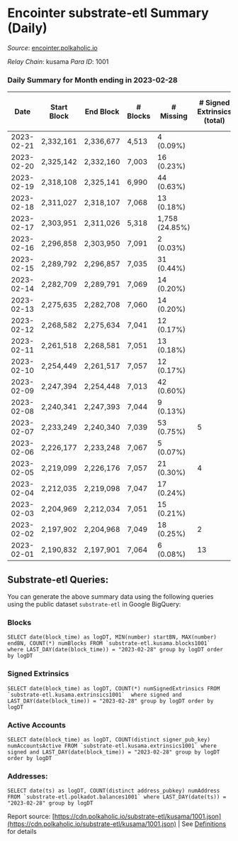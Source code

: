 # Encointer substrate-etl Summary (Daily)

_Source_: [encointer.polkaholic.io](https://encointer.polkaholic.io)

*Relay Chain*: kusama
*Para ID*: 1001



### Daily Summary for Month ending in 2023-02-28


| Date | Start Block | End Block | # Blocks | # Missing | # Signed Extrinsics (total) | # Active Accounts | # Addresses with Balances | # Events | # Transfers | # XCM Transfers In | # XCM Transfers Out |
| ---- | ----------- | --------- | -------- | --------- | --------------------------- | ----------------- | ------------------------- | -------- | ----------- | ------------------ | ------------------- |
| 2023-02-21 | 2,332,161 | 2,336,677 | 4,513 | 4 (0.09%) |  |  |  | 9,029 |   |   |   |
| 2023-02-20 | 2,325,142 | 2,332,160 | 7,003 | 16 (0.23%) |  |  | 949 | 14,006 |   |   |   |
| 2023-02-19 | 2,318,108 | 2,325,141 | 6,990 | 44 (0.63%) |  |  | 948 | 13,983 |   |   |   |
| 2023-02-18 | 2,311,027 | 2,318,107 | 7,068 | 13 (0.18%) |  |  | 946 | 14,136 |   |   |   |
| 2023-02-17 | 2,303,951 | 2,311,026 | 5,318 | 1,758 (24.85%) |  |  | 941 | 10,637 |   |   |   |
| 2023-02-16 | 2,296,858 | 2,303,950 | 7,091 | 2 (0.03%) |  |  | 941 | 14,185 |   |   |   |
| 2023-02-15 | 2,289,792 | 2,296,857 | 7,035 | 31 (0.44%) |  |  | 941 | 14,070 |   |   |   |
| 2023-02-14 | 2,282,709 | 2,289,791 | 7,069 | 14 (0.20%) |  |  | 940 | 14,141 |   |   |   |
| 2023-02-13 | 2,275,635 | 2,282,708 | 7,060 | 14 (0.20%) |  |  | 939 | 14,120 |   |   |   |
| 2023-02-12 | 2,268,582 | 2,275,634 | 7,041 | 12 (0.17%) |  |  | 938 | 14,082 |   |   |   |
| 2023-02-11 | 2,261,518 | 2,268,581 | 7,051 | 13 (0.18%) |  |  | 936 | 14,102 |   |   |   |
| 2023-02-10 | 2,254,449 | 2,261,517 | 7,057 | 12 (0.17%) |  |  | 933 | 14,114 |   |   |   |
| 2023-02-09 | 2,247,394 | 2,254,448 | 7,013 | 42 (0.60%) |  |  | 930 | 14,029 |   |   |   |
| 2023-02-08 | 2,240,341 | 2,247,393 | 7,044 | 9 (0.13%) |  |  | 926 | 14,091 |   |   |   |
| 2023-02-07 | 2,233,249 | 2,240,340 | 7,039 | 53 (0.75%) | 5 | 4 | 925 | 14,104 |   |   |   |
| 2023-02-06 | 2,226,177 | 2,233,248 | 7,067 | 5 (0.07%) |  |  | 917 | 14,144 |   |   |   |
| 2023-02-05 | 2,219,099 | 2,226,176 | 7,057 | 21 (0.30%) | 4 | 3 | 914 | 14,130 | 1 ($0.47) |   |   |
| 2023-02-04 | 2,212,035 | 2,219,098 | 7,047 | 17 (0.24%) |  |  | 913 | 14,094 |   |   |   |
| 2023-02-03 | 2,204,969 | 2,212,034 | 7,051 | 15 (0.21%) |  |  | 911 | 14,102 |   |   |   |
| 2023-02-02 | 2,197,902 | 2,204,968 | 7,049 | 18 (0.25%) | 2 | 2 | 908 | 14,109 |   |   |   |
| 2023-02-01 | 2,190,832 | 2,197,901 | 7,064 | 6 (0.08%) | 13 | 7 | 907 | 14,198 | 6 ($2.65) |   |   |

## Substrate-etl Queries:
You can generate the above summary data using the following queries using the public dataset `substrate-etl` in Google BigQuery:


### Blocks
```
SELECT date(block_time) as logDT, MIN(number) startBN, MAX(number) endBN, COUNT(*) numBlocks FROM `substrate-etl.kusama.blocks1001`  where LAST_DAY(date(block_time)) = "2023-02-28" group by logDT order by logDT
```


### Signed Extrinsics
```
SELECT date(block_time) as logDT, COUNT(*) numSignedExtrinsics FROM `substrate-etl.kusama.extrinsics1001`  where signed and LAST_DAY(date(block_time)) = "2023-02-28" group by logDT order by logDT
```


### Active Accounts
```
SELECT date(block_time) as logDT, COUNT(distinct signer_pub_key) numAccountsActive FROM `substrate-etl.kusama.extrinsics1001` where signed and LAST_DAY(date(block_time)) = "2023-02-28" group by logDT order by logDT
```


### Addresses:
```
SELECT date(ts) as logDT, COUNT(distinct address_pubkey) numAddress FROM `substrate-etl.polkadot.balances1001` where LAST_DAY(date(ts)) = "2023-02-28" group by logDT
```



Report source: [https://cdn.polkaholic.io/substrate-etl/kusama/1001.json](https://cdn.polkaholic.io/substrate-etl/kusama/1001.json) | See [Definitions](/DEFINITIONS.md) for details
